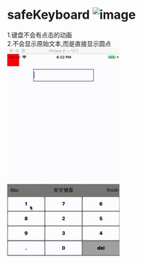 # safeKeyboard ![image](https://travis-ci.org/jack903652/safeKeyboard.svg?branch=master)
1.键盘不会有点击的动画  
2.不会显示原始文本,而是直接显示圆点  
![image](https://github.com/jack903652/safeKeyboard/blob/master/%E6%9C%AA%E5%91%BD%E5%90%8D.gif)
